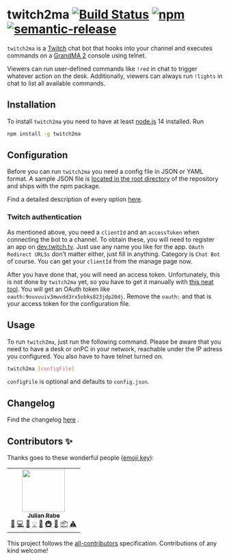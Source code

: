 # twitch2ma [![Build Status](https://travis-ci.com/schw4rzlicht/twitch2ma.svg?branch=master)](https://travis-ci.com/schw4rzlicht/twitch2ma) [![npm](https://img.shields.io/npm/v/twitch2ma)](https://www.npmjs.com/package/twitch2ma) [![semantic-release](https://img.shields.io/badge/%20%20%F0%9F%93%A6%F0%9F%9A%80-semantic--release-e10079.svg)](https://github.com/semantic-release/semantic-release)

`twitch2ma` is a [Twitch](https://twitch.tv) chat bot that hooks into your channel and executes commands on a 
[GrandMA 2](https://www.malighting.com/grandma2/) console using telnet.

Viewers can run user-defined commands like `!red` in chat to trigger whatever action on the desk. Additionally, viewers
can always run `!lights` in chat to list all available commands.

## Installation

To install `twitch2ma` you need to have at least [node.js](https://nodejs.org/en/) 14 installed. Run

```bash
npm install -g twitch2ma
```

## Configuration

Before you can run `twitch2ma` you need a config file in JSON or YAML format. A sample JSON file is
[located in the root directory](https://github.com/schw4rzlicht/twitch2ma/blob/master/config.json.sample) of the 
repository and ships with the npm package.

Find a detailed description of every option [here](docs/config.md).

### Twitch authentication

As mentioned above, you need a `clientId` and an `accessToken` when connecting the bot to a channel. To obtain these, 
you will need to register an app on [dev.twitch.tv](https://dev.twitch.tv/console/apps). Just use any name you like for 
the app. `OAuth Redirect URLSs` don't matter either, just fill in anything. Category is `Chat Bot` of course. You can
get your `clientId` from the manage page now.

After you have done that, you will need an access token. Unfortunately, this is not done by `twitch2ma` yet, so you have
to get it manually with [this neat tool](https://twitchapps.com/tmi/). You will get an OAuth token like 
`oauth:9ouvuuiv3mwvdd3rx5obks823jdp20dj`. Remove the `oauth:` and that is your access token for the configuration file.

## Usage
 
To run `twitch2ma`, just run the following command. Please be aware that you need to have a desk or onPC in your 
network, reachable under the IP adress you configured. You also have to have telnet turned on.

```bash
twitch2ma [configFile]
```

`configFile` is optional and defaults to `config.json`.

## Changelog

Find the changelog [here](docs/CHANGELOG.md) .

## Contributors ✨

Thanks goes to these wonderful people ([emoji key](https://allcontributors.org/docs/en/emoji-key)):

<!-- ALL-CONTRIBUTORS-LIST:START - Do not remove or modify this section -->
<!-- prettier-ignore-start -->
<!-- markdownlint-disable -->
<table>
  <tr>
    <td align="center"><a href="https://deltaeight.de"><img src="https://avatars1.githubusercontent.com/u/19175262?v=4" width="100px;" alt=""/><br /><sub><b>Julian Rabe</b></sub></a><br /><a href="#question-schw4rzlicht" title="Answering Questions">💬</a> <a href="https://github.com/schw4rzlicht/twitch2ma/commits?author=schw4rzlicht" title="Code">💻</a> <a href="https://github.com/schw4rzlicht/twitch2ma/commits?author=schw4rzlicht" title="Documentation">📖</a> <a href="#example-schw4rzlicht" title="Examples">💡</a> <a href="#ideas-schw4rzlicht" title="Ideas, Planning, & Feedback">🤔</a> <a href="#infra-schw4rzlicht" title="Infrastructure (Hosting, Build-Tools, etc)">🚇</a> <a href="#maintenance-schw4rzlicht" title="Maintenance">🚧</a> <a href="#platform-schw4rzlicht" title="Packaging/porting to new platform">📦</a> <a href="https://github.com/schw4rzlicht/twitch2ma/commits?author=schw4rzlicht" title="Tests">⚠️</a></td>
  </tr>
</table>

<!-- markdownlint-enable -->
<!-- prettier-ignore-end -->
<!-- ALL-CONTRIBUTORS-LIST:END -->

This project follows the [all-contributors](https://github.com/all-contributors/all-contributors) specification. Contributions of any kind welcome!
